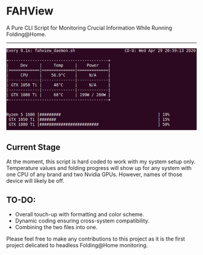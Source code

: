 # FAHView
A Pure CLI Script for Monitoring Crucial Information While Running Folding@Home.
<hr>

![FAHView Screenshot](src/FAHView_screenshot.gif)

## Current Stage
At the moment, this script is hard coded to work with my system setup only. Temperature values and folding progress will show up for any system with one CPU of any brand and two Nvidia GPUs. However, names of those device will likely be off.


## TO-DO:
* Overall touch-up with formatting and color scheme.
* Dynamic coding ensuring cross-system compatibility.
* Combining the two files into one.

Please feel free to make any contributions to this project as it is the first project delicated to headless Folding@Home monitoring.
